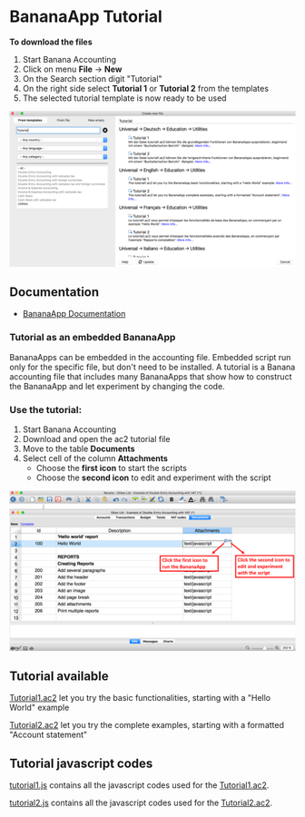 # BananaApp Tutorial

**To download the files**

1. Start Banana Accounting
2. Click on menu **File** -> **New**
3. On the Search section digit "Tutorial"
4. On the right side select **Tutorial 1** or **Tutorial 2** from the templates
5. The selected tutorial template is now ready to be used

![search_tutorial_template](https://raw.githubusercontent.com/BananaAccounting/General/master/TutorialApps/images/search_tutorial_templates.png)

## Documentation
* [BananaApp Documentation](https://www.banana.ch/doc9/en/node/4065)

### Tutorial as an embedded BananaApp
BananaApps can be embedded in the accounting file.
Embedded script run only for the specific file, but don't need to be installed. 
A  tutorial is a  Banana accounting file that includes many BananaApps that show how to construct the BananaApp and let  experiment by changing the code. 

### Use the tutorial: 

1. Start Banana Accounting
2. Download and open the ac2 tutorial file 
3. Move to  the table **Documents**
4. Select cell of the column **Attachments**
   * Choose the **first icon** to start the scripts
   * Choose the **second icon** to edit and experiment with the script 

![manage_tutorial_apps](https://raw.githubusercontent.com/BananaAccounting/General/master/TutorialApps/images/manage_tutorial_app.png)

## Tutorial available
[Tutorial1.ac2](https://github.com/BananaAccounting/General/blob/master/TutorialApps/tutorial1.ac2?raw=true) let you try the basic functionalities, starting with a "Hello World" example

[Tutorial2.ac2](https://github.com/BananaAccounting/General/blob/master/TutorialApps/tutorial2.ac2?raw=true) let you try the complete examples, starting with a formatted "Account statement"
 
## Tutorial javascript codes
[tutorial1.js](https://raw.githubusercontent.com/BananaAccounting/General/master/TutorialApps/tutorial1.js) contains all the javascript codes used for the [Tutorial1.ac2](https://github.com/BananaAccounting/General/blob/master/TutorialApps/tutorial1.ac2?raw=true).

[tutorial2.js](https://raw.githubusercontent.com/BananaAccounting/General/master/TutorialApps/tutorial2.js) contains all the javascript codes used for the [Tutorial2.ac2](https://github.com/BananaAccounting/General/blob/master/TutorialApps/tutorial2.ac2?raw=true).

